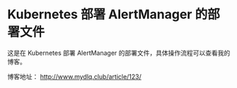 # Kubernetes 部署 AlertManager 的部署文件

这是在 Kubernetes 部署 AlertManager 的部署文件，具体操作流程可以查看我的博客。

博客地址： http://www.mydlq.club/article/123/